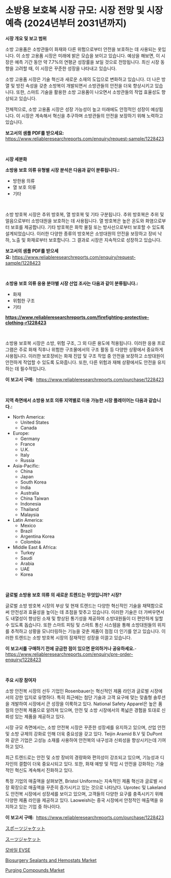 <p><h1>소방용 보호복 시장 규모: 시장 전망 및 시장 예측 (2024년부터 2031년까지)</h1></p><p><strong>시장 개요 및 보고 범위</strong></p>
<p><p>소방 고용품은 소방관들이 화재와 다른 위험으로부터 안전을 보호하는 데 사용되는 옷입니다. 이 소방 고용품 시장은 미래에 밝은 모습을 보이고 있습니다. 예상을 해보면, 이 시장은 예측 기간 동안 약 7.7%의 연평균 성장률을 보일 것으로 전망됩니다. 최신 시장 동향을 고려할 때, 이 시장은 꾸준한 성장을 나타내고 있습니다.</p><p>소방 고용품 시장은 기술 혁신과 새로운 소재의 도입으로 변화하고 있습니다. 더 나은 방열 및 방진 속성을 갖춘 소방복이 개발되면서 소방관들의 안전을 더욱 향상시키고 있습니다. 또한, 스마트 기술을 활용한 소방 고용품이 나오면서 소방관들의 작업 효율성도 향상되고 있습니다.</p><p>전체적으로, 소방 고용품 시장은 성장 가능성이 높고 미래에도 안정적인 성장이 예상됩니다. 이 시장은 계속해서 혁신을 추구하며 소방관들의 안전을 보장하기 위해 노력하고 있습니다.</p></p>
<p><strong>보고서의 샘플 PDF를 받으세요:</strong> <a href="https://www.reliableresearchreports.com/enquiry/request-sample/1228423">https://www.reliableresearchreports.com/enquiry/request-sample/1228423</a></p>
<p>&nbsp;</p>
<p><strong>시장 세분화</strong></p>
<p><strong>소방용 보호 의류 유형별 시장 분석은 다음과 같이 분류됩니다.:</strong></p>
<p><ul><li>방한용 의류</li><li>열 보호 의류</li><li>기타</li></ul></p>
<p>&nbsp;</p>
<p><p>소방 방호복 시장은 추위 방호복, 열 방호복 및 기타 구분됩니다. 추위 방호복은 추위 및 얼음으로부터 소방대원을 보호하는 데 사용됩니다. 열 방호복은 높은 온도와 화염으로부터 보호를 제공합니다. 기타 방호복은 화학 물질 또는 방사선으로부터 보호할 수 있도록 설계되었습니다. 이러한 다양한 종류의 방호복은 소방대원의 안전을 보장하고 장비 낙하, 노출 및 화재로부터 보호합니다. 그 결과로 시장은 지속적으로 성장하고 있습니다.</p></p>
<p><strong>보고서의 샘플 PDF를 받으세요:</strong>&nbsp;<a href="https://www.reliableresearchreports.com/enquiry/request-sample/1228423">https://www.reliableresearchreports.com/enquiry/request-sample/1228423</a></p>
<p>&nbsp;</p>
<p><strong> 소방용 보호 의류 응용 분야별 시장 산업 조사는 다음과 같이 분류됩니다.:</strong></p>
<p><ul><li>화재</li><li>위험한 구조</li><li>기타</li></ul></p>
<p><strong><a href="https://www.reliableresearchreports.com/firefighting-protective-clothing-r1228423">https://www.reliableresearchreports.com/firefighting-protective-clothing-r1228423</a></strong></p>
<p>&nbsp;</p>
<p><p>소방용 보호복 시장은 소방, 위험 구조, 그 외 다른 용도에 적용됩니다. 이러한 응용 프로그램은 주로 화재 직후나 위험한 구조물에서의 구조 활동 등 다양한 상황에서 중요하게 사용됩니다. 이러한 보호장비는 화재 진압 및 구조 작업 중 안전을 보장하고 소방대원이 안전하게 작업할 수 있도록 도와줍니다. 또한, 다른 위험과 재해 상황에서도 안전을 유지하는 데 필수적입니다.</p></p>
<p><strong>이 보고서 구매:</strong>&nbsp; <a href="https://www.reliableresearchreports.com/purchase/1228423">https://www.reliableresearchreports.com/purchase/1228423</a></p>
<p>&nbsp;</p>
<p><strong>지역 측면에서 소방용 보호 의류 지역별로 이용 가능한 시장 플레이어는 다음과 같습니다.:</strong></p>
<p><ul>
    <li>
        North America:
        <ul>
            <li>United States</li>
            <li>Canada</li>
        </ul>
    </li>
    <li>
        Europe:
        <ul>
            <li>Germany</li>
            <li>France</li>
            <li>U.K.</li>
            <li>Italy</li>
            <li>Russia</li>
        </ul>
    </li>
    <li>
        Asia-Pacific:
        <ul>
            <li>China</li>
            <li>Japan</li>
            <li>South Korea</li>
            <li>India</li>
            <li>Australia</li>
            <li>China Taiwan</li>
            <li>Indonesia</li>
            <li>Thailand</li>
            <li>Malaysia</li>
        </ul>
    </li>
    <li>
        Latin America:
        <ul>
            <li>Mexico</li>
            <li>Brazil</li>
            <li>Argentina Korea</li>
            <li>Colombia</li>
        </ul>
    </li>
    <li>
        Middle East & Africa:
        <ul>
            <li>Turkey</li>
            <li>Saudi</li>
            <li>Arabia</li>
            <li>UAE</li>
            <li>Korea</li>
        </ul>
    </li>
    </ul></p>
<p>&nbsp;</p>
<p><strong>글로벌 소방용 보호 의류 의 새로운 트렌드는 무엇입니까? 시장?</strong></p>
<p><p>글로벌 소방 방호복 시장의 부상 및 현재 트렌드는 다양한 혁신적인 기술을 채택함으로써 안전성과 효율성을 높이는 데 초점을 맞추고 있습니다. 이러한 기술은 더 가벼우면서도 내열성이 향상된 소재 및 향상된 통기성을 제공하여 소방대원들이 더 편안하게 일할 수 있도록 돕습니다. 또한 스마트 피팅 및 스마트 통신 시스템을 통해 소방대원들의 위치를 추적하고 상황을 모니터링하는 기능을 갖춘 제품이 점점 더 인기를 얻고 있습니다. 이러한 트렌드는 소방 방호복 시장의 잠재적인 성장을 이끌고 있습니다.</p></p>
<p><strong>이 보고서를 구매하기 전에 궁금한 점이 있으면 문의하거나 공유하세요.</strong>- <a href="https://www.reliableresearchreports.com/enquiry/pre-order-enquiry/1228423">https://www.reliableresearchreports.com/enquiry/pre-order-enquiry/1228423</a></p>
<p>&nbsp;</p>
<p><strong>주요 시장 참여자</strong></p>
<p><p>소방 안전복 시장의 선두 기업인 Rosenbauer는 혁신적인 제품 라인과 글로벌 시장에서의 강한 입지로 유명하다. 특히 최근에는 첨단 기술과 고객 요구에 맞는 맞춤형 솔루션을 개발하여 시장에서 큰 성장을 이룩하고 있다. National Safety Apparel은 높은 품질의 안전복 제품으로 알려져 있으며, 안전 및 소방 시장에서의 폭넓은 경험을 토대로 신뢰성 있는 제품을 제공하고 있다.</p><p>시장 규모 측면에서는, 소방 안전복 시장은 꾸준한 성장세를 유지하고 있으며, 산업 안전 및 소방 규제의 강화로 인해 더욱 중요성을 갖고 있다. Teijin Aramid B.V 및 DuPont와 같은 기업은 고성능 소재를 사용하여 안전복의 내구성과 신뢰성을 향상시키는데 기여하고 있다.</p><p>최근 트렌드로는 안전 및 소방 장비의 경량화와 편의성이 강조되고 있으며, 기능성과 디자인의 결합이 더욱 중요시되고 있다. 또한, 화재 예방 및 작업 시 안전을 강화하는 기술적인 혁신도 계속해서 진화하고 있다.</p><p>특정 기업의 매출액을 살펴보면, Bristol Uniforms는 지속적인 제품 혁신과 글로벌 시장 확장으로 매출액을 꾸준히 증가시키고 있는 것으로 나타났다. Uprotec 및 Lakeland도 안전복 시장에서 성장세를 보이고 있으며, 고객들의 다양한 요구를 충족시키기 위해 다양한 제품 라인을 제공하고 있다. Laoweishi는 중국 시장에서 안정적인 매출액을 유지하고 있는 기업 중 하나이다.</p></p>
<p><strong>이 보고서 구매:</strong>&nbsp;&nbsp;<a href="https://www.reliableresearchreports.com/purchase/1228423">https://www.reliableresearchreports.com/purchase/1228423</a></p>
<p><p><a href="https://github.com/MosesSpinka1914/Market-Research-Report-List-1/blob/main/824986732799.md">スポーツジャケット</a></p><p><a href="https://github.com/bevdtkn4419963/Market-Research-Report-List-1/blob/main/199857232798.md">スーツジャケット</a></p><p><a href="https://github.com/Tristiarton768456/Market-Research-Report-List-1/blob/main/820920729943.md">모바일 EVSE</a></p><p><a href="https://iodized-pantydraco-05c.notion.site/Biosurgery-Sealants-and-Hemostats-Market-Research-Report-Its-History-and-Forecast-2024-to-2031-bf0c946adff74e4499a07ce7570ee170">Biosurgery Sealants and Hemostats Market</a></p><p><a href="https://issuu.com/reportprime-2/docs/purging-compounds-market-size-2030.pptx">Purging Compounds Market</a></p></p>